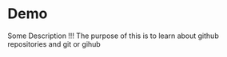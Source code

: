 # Demo
Some Description !!!
The purpose of this is to learn about github repositories and git or gihub
